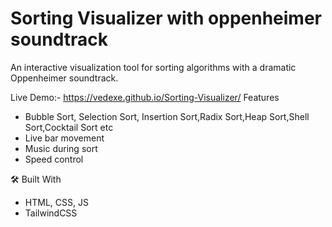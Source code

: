 # Sorting Visualizer with oppenheimer soundtrack

An interactive visualization tool for sorting algorithms with a dramatic Oppenheimer soundtrack.

Live Demo:-
https://vedexe.github.io/Sorting-Visualizer/
 Features
- Bubble Sort, Selection Sort, Insertion Sort,Radix Sort,Heap Sort,Shell Sort,Cocktail Sort etc
- Live bar movement
- Music during sort
- Speed control

🛠️ Built With
- HTML, CSS, JS
- TailwindCSS
